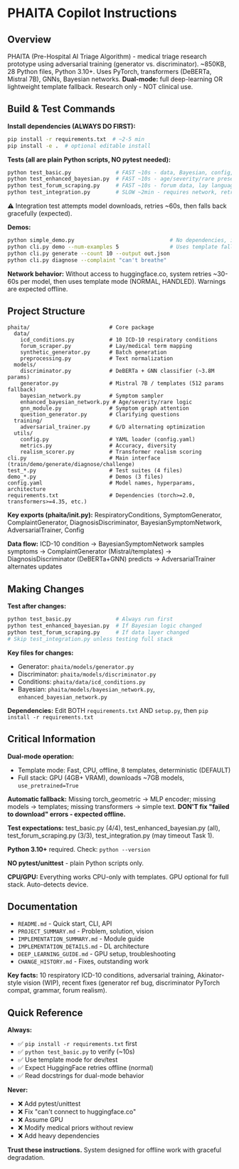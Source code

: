 # PHAITA Copilot Instructions

## Overview
PHAITA (Pre-Hospital AI Triage Algorithm) - medical triage research prototype using adversarial training (generator vs. discriminator). ~850KB, 28 Python files, Python 3.10+. Uses PyTorch, transformers (DeBERTa, Mistral 7B), GNNs, Bayesian networks. **Dual-mode:** full deep-learning OR lightweight template fallback. Research only - NOT clinical use.

## Build & Test Commands

**Install dependencies (ALWAYS DO FIRST):**
```bash
pip install -r requirements.txt  # ~2-5 min
pip install -e .  # optional editable install
```

**Tests (all are plain Python scripts, NO pytest needed):**
```bash
python test_basic.py              # FAST ~10s - data, Bayesian, config, synthetic
python test_enhanced_bayesian.py  # FAST ~10s - age/severity/rare presentations
python test_forum_scraping.py     # FAST ~10s - forum data, lay language
python test_integration.py        # SLOW ~2min - requires network, retries HuggingFace downloads
```
⚠️ Integration test attempts model downloads, retries ~60s, then falls back gracefully (expected).

**Demos:**
```bash
python simple_demo.py                              # No dependencies, instant
python cli.py demo --num-examples 5                # Uses template fallback
python cli.py generate --count 10 --output out.json
python cli.py diagnose --complaint "can't breathe"
```

**Network behavior:** Without access to huggingface.co, system retries ~30-60s per model, then uses template mode (NORMAL, HANDLED). Warnings are expected offline.

## Project Structure

```
phaita/                         # Core package
  data/
    icd_conditions.py           # 10 ICD-10 respiratory conditions
    forum_scraper.py            # Lay/medical term mapping
    synthetic_generator.py      # Batch generation
    preprocessing.py            # Text normalization
  models/
    discriminator.py            # DeBERTa + GNN classifier (~3.8M params)
    generator.py                # Mistral 7B / templates (512 params fallback)
    bayesian_network.py         # Symptom sampler
    enhanced_bayesian_network.py # Age/severity/rare logic
    gnn_module.py               # Symptom graph attention
    question_generator.py       # Clarifying questions
  training/
    adversarial_trainer.py      # G/D alternating optimization
  utils/
    config.py                   # YAML loader (config.yaml)
    metrics.py                  # Accuracy, diversity
    realism_scorer.py           # Transformer realism scoring
cli.py                          # Main interface (train/demo/generate/diagnose/challenge)
test_*.py                       # Test suites (4 files)
demo_*.py                       # Demos (3 files)
config.yaml                     # Model names, hyperparams, architecture
requirements.txt                # Dependencies (torch>=2.0, transformers>=4.35, etc.)
```

**Key exports (phaita/__init__.py):** RespiratoryConditions, SymptomGenerator, ComplaintGenerator, DiagnosisDiscriminator, BayesianSymptomNetwork, AdversarialTrainer, Config

**Data flow:** ICD-10 condition → BayesianSymptomNetwork samples symptoms → ComplaintGenerator (Mistral/templates) → DiagnosisDiscriminator (DeBERTa+GNN) predicts → AdversarialTrainer alternates updates

## Making Changes

**Test after changes:**
```bash
python test_basic.py              # Always run first
python test_enhanced_bayesian.py  # If Bayesian logic changed
python test_forum_scraping.py     # If data layer changed
# Skip test_integration.py unless testing full stack
```

**Key files for changes:**
- Generator: `phaita/models/generator.py`
- Discriminator: `phaita/models/discriminator.py`
- Conditions: `phaita/data/icd_conditions.py`
- Bayesian: `phaita/models/bayesian_network.py`, `enhanced_bayesian_network.py`

**Dependencies:** Edit BOTH `requirements.txt` AND `setup.py`, then `pip install -r requirements.txt`

## Critical Information

**Dual-mode operation:**
- Template mode: Fast, CPU, offline, 8 templates, deterministic (DEFAULT)
- Full stack: GPU (4GB+ VRAM), downloads ~7GB models, `use_pretrained=True`

**Automatic fallback:** Missing torch_geometric → MLP encoder; missing models → templates; missing transformers → simple text. **DON'T fix "failed to download" errors - expected offline.**

**Test expectations:** test_basic.py (4/4), test_enhanced_bayesian.py (all), test_forum_scraping.py (3/3), test_integration.py (may timeout Task 1).

**Python 3.10+** required. Check: `python --version`

**NO pytest/unittest** - plain Python scripts only.

**CPU/GPU:** Everything works CPU-only with templates. GPU optional for full stack. Auto-detects device.

## Documentation
- `README.md` - Quick start, CLI, API
- `PROJECT_SUMMARY.md` - Problem, solution, vision
- `IMPLEMENTATION_SUMMARY.md` - Module guide
- `IMPLEMENTATION_DETAILS.md` - DL architecture
- `DEEP_LEARNING_GUIDE.md` - GPU setup, troubleshooting
- `CHANGE_HISTORY.md` - Fixes, outstanding work

**Key facts:** 10 respiratory ICD-10 conditions, adversarial training, Akinator-style vision (WIP), recent fixes (generator ref bug, discriminator PyTorch compat, grammar, forum realism).

## Quick Reference

**Always:**
- ✅ `pip install -r requirements.txt` first
- ✅ `python test_basic.py` to verify (~10s)
- ✅ Use template mode for dev/test
- ✅ Expect HuggingFace retries offline (normal)
- ✅ Read docstrings for dual-mode behavior

**Never:**
- ❌ Add pytest/unittest
- ❌ Fix "can't connect to huggingface.co"
- ❌ Assume GPU
- ❌ Modify medical priors without review
- ❌ Add heavy dependencies

**Trust these instructions.** System designed for offline work with graceful degradation.
